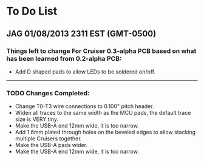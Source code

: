 # To Do List

## JAG 01/08/2013 2311 EST (GMT-0500)

### Things left to change For Cruiser 0.3-alpha PCB based on what has been learned from 0.2-alpha PCB:

* Add D shaped pads to allow LEDs to be soldered on/off.




----------

### TODO Changes Completed:

* Change T0-T3 wire connections to 0.100" pitch header.
* Widen all traces to the same width as the MCU pads, the default trace size is VERY tiny.
* Make the USB-A end 12mm wide, it is too narrow.
* Add 1.6mm plated through holes on the beveled edges to allow stacking multiple Cruisers together.
* Make the USB-A pads wider.
* Make the USB-A end 12mm wide, it is too narrow.
